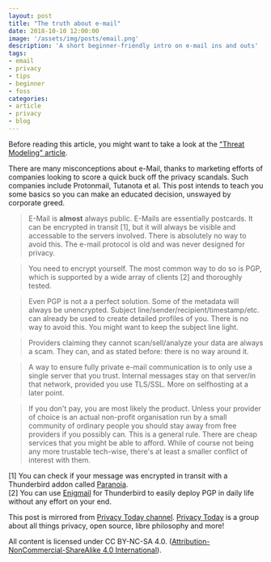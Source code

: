 ```yaml
---
layout: post
title: "The truth about e-mail"
date: 2018-10-10 12:00:00
image: '/assets/img/posts/email.png'
description: 'A short beginner-friendly intro on e-mail ins and outs'
tags:
- email
- privacy
- tips
- beginner
- foss
categories:
- article
- privacy
- blog
---
```


Before reading this article, you might want to take a look at the ["Threat Modeling" article](/threat-modeling).

There are many misconceptions about e-Mail, thanks to marketing efforts of companies looking to score a quick buck off the privacy scandals. Such companies include Protonmail, Tutanota et al. This post intends to teach you some basics so you can make an educated decision, unswayed by corporate greed.

> E-Mail is **almost** always public. E-Mails are essentially postcards. It can be encrypted in transit [1], but it will always be visible and accessable to the servers involved. There is absolutely no way to avoid this. The e-mail protocol is old and was never designed for privacy. 

> You need to encrypt yourself. The most common way to do so is PGP, which is supported by a wide array of clients [2] and thoroughly tested. 

> Even PGP is not a a perfect solution. Some of the metadata will always be unencrypted. Subject line/sender/recipient/timestamp/etc. can already be used to create detailed profiles of you. There is no way to avoid this. You might want to keep the subject line light.

> Providers claiming they cannot scan/sell/analyze your data are always a scam. They can, and as stated before: there is no way around it.

> A way to ensure fully private e-mail communication is to only use a single server that you trust. Internal messages stay on that server/in that network, provided you use TLS/SSL. More on selfhosting at a later point. 

> If you don't pay, you are most likely the product. Unless your provider of choice is an actual non-profit organisation run by a small community of ordinary people you should stay away from free providers if you possibly can. This is a general rule. There are cheap services that you might be able to afford. While of course not being any more trustable tech-wise, there's at least a smaller conflict of interest with them.

[1] You can check if your message was encrypted in transit with a Thunderbird addon called [Paranoia](https://addons.thunderbird.net/en-US/thunderbird/addon/paranoia). <br />[2] You can use [Enigmail](https://www.enigmail.net/index.php/en/) for Thunderbird to easily deploy PGP in daily life without any effort on your end.

This post is mirrored from [Privacy Today channel](https://t.me/privacytoday). [Privacy Today](https://t.me/joinchat/Awg5A0UW-tzOLX7zMoTDog) is a group about all things privacy, open source, libre philosophy and more!

All content is licensed under CC BY-NC-SA 4.0. ([Attribution-NonCommercial-ShareAlike 4.0 International](https://creativecommons.org/licenses/by-nc-sa/4.0/)).
